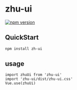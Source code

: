 # zhu-ui
[![npm version](https://badge.fury.io/js/zhu-ui.svg)](https://badge.fury.io/js/zhu-ui)

## QuickStart
```bash
npm install zh-ui
```

## usage
```
import zhuUi from 'zhu-ui'
import 'zhu-ui/dist/zhu-ui.css'
Vue.use(zhuUi)
```

